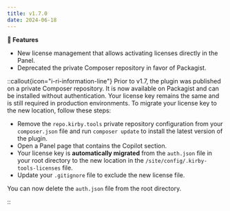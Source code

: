 ```yaml
---
title: v1.7.0
date: 2024-06-18
---
```


**🚀 Features**

- New license management that allows activating licenses directly in the Panel.
- Deprecated the private Composer repository in favor of Packagist.

::callout{icon="i-ri-information-line"}
Prior to v1.7, the plugin was published on a private Composer repository. It is now available on Packagist and can be installed without authentication. Your license key remains the same and is still required in production environments. To migrate your license key to the new location, follow these steps:

- Remove the `repo.kirby.tools` private repository configuration from your `composer.json` file and run `composer update` to install the latest version of the plugin.
- Open a Panel page that contains the Copilot section.
- Your license key is **automatically migrated** from the `auth.json` file in your root directory to the new location in the `/site/config/.kirby-tools-licenses` file.
- Update your `.gitignore` file to exclude the new license file.

You can now delete the `auth.json` file from the root directory.

::

